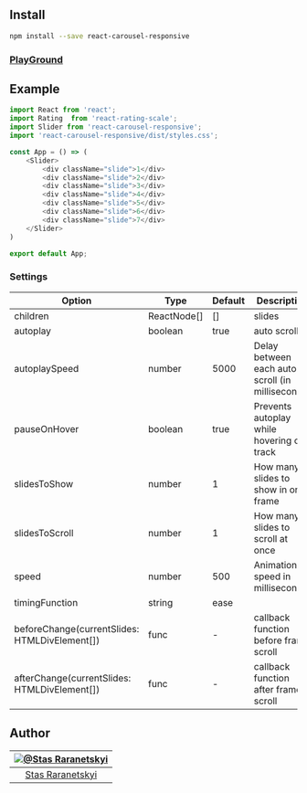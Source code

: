 ## Install

```sh
npm install --save react-carousel-responsive
```

<!-- ## Demo -->

<!-- [https://stas-raranetskyi.github.io/react-rating-scale/](https://stas-raranetskyi.github.io/react-rating-scale/) -->

### [PlayGround](https://codesandbox.io/s/autumn-leftpad-l314p)

## Example

```javascript
import React from 'react';
import Rating  from 'react-rating-scale';
import Slider from 'react-carousel-responsive';
import 'react-carousel-responsive/dist/styles.css';

const App = () => (
    <Slider>
        <div className="slide">1</div>
        <div className="slide">2</div>
        <div className="slide">3</div>
        <div className="slide">4</div>
        <div className="slide">5</div>
        <div className="slide">6</div>
        <div className="slide">7</div>
    </Slider>
)

export default App;
```

### Settings

Option | Type | Default | Description
------ | ---- | ------- | -----------
children | ReactNode[] | [] | slides
autoplay | boolean | true | auto scroll
autoplaySpeed | number | 5000 | Delay between each auto scroll (in milliseconds)
pauseOnHover | boolean | true | Prevents autoplay while hovering on track
slidesToShow | number | 1 | How many slides to show in one frame
slidesToScroll | number | 1 | How many slides to scroll at once
speed | number | 500 | Animation speed in milliseconds
timingFunction | string | ease |
beforeChange(currentSlides: HTMLDivElement[]) | func | - | callback function before frame scroll
afterChange(currentSlides: HTMLDivElement[]) | func | - | callback function after frame scroll

## Author

|[![@Stas Raranetskyi](https://avatars0.githubusercontent.com/u/11090889?s=128&v=4)](https://github.com/stas-raranetskyi/)|
|:---:|
|[Stas Raranetskyi](https://github.com/stas-raranetskyi/)|
